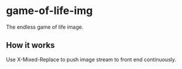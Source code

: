 # game-of-life-img

The endless game of life image.

## How it works

Use X-Mixed-Replace to push image stream to front end continuously.
